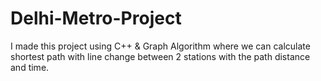 # Delhi-Metro-Project
I made this project using C++ &amp; Graph Algorithm where we can calculate shortest path with line change between 2 stations with the path distance and time.
